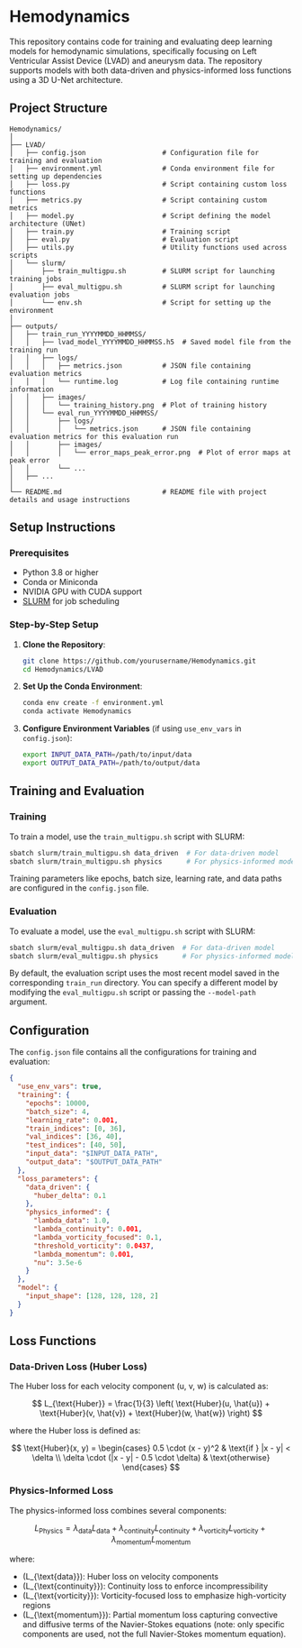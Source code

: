 # Hemodynamics

This repository contains code for training and evaluating deep learning models for hemodynamic simulations, specifically focusing on Left Ventricular Assist Device (LVAD) and aneurysm data. The repository supports models with both data-driven and physics-informed loss functions using a 3D U-Net architecture.

## Project Structure

```
Hemodynamics/                         
│
├── LVAD/                             
│   ├── config.json                   # Configuration file for training and evaluation
│   ├── environment.yml               # Conda environment file for setting up dependencies
│   ├── loss.py                       # Script containing custom loss functions
│   ├── metrics.py                    # Script containing custom metrics
│   ├── model.py                      # Script defining the model architecture (UNet)
│   ├── train.py                      # Training script
│   ├── eval.py                       # Evaluation script
│   ├── utils.py                      # Utility functions used across scripts
│   └── slurm/                        
│       ├── train_multigpu.sh         # SLURM script for launching training jobs
│       ├── eval_multigpu.sh          # SLURM script for launching evaluation jobs
│       └── env.sh                    # Script for setting up the environment
│
├── outputs/                          
│   ├── train_run_YYYYMMDD_HHMMSS/    
│   │   ├── lvad_model_YYYYMMDD_HHMMSS.h5  # Saved model file from the training run
│   │   ├── logs/                     
│   │   │   ├── metrics.json          # JSON file containing evaluation metrics
│   │   │   └── runtime.log           # Log file containing runtime information
│   │   ├── images/                   
│   │   │   └── training_history.png  # Plot of training history
│   │   └── eval_run_YYYYMMDD_HHMMSS/ 
│   │       ├── logs/                 
│   │       │   └── metrics.json      # JSON file containing evaluation metrics for this evaluation run
│   │       ├── images/               
│   │       │   └── error_maps_peak_error.png  # Plot of error maps at peak error
│   │       └── ...                   
│   ├── ...                           
│
└── README.md                         # README file with project details and usage instructions
```

## Setup Instructions

### Prerequisites

- Python 3.8 or higher
- Conda or Miniconda
- NVIDIA GPU with CUDA support
- [SLURM](https://slurm.schedmd.com/) for job scheduling

### Step-by-Step Setup

1. **Clone the Repository**:
   ```bash
   git clone https://github.com/yourusername/Hemodynamics.git
   cd Hemodynamics/LVAD

2. **Set Up the Conda Environment**:
   ```bash
   conda env create -f environment.yml
   conda activate Hemodynamics
   ```

3. **Configure Environment Variables** (if using `use_env_vars` in `config.json`):
   ```bash
   export INPUT_DATA_PATH=/path/to/input/data
   export OUTPUT_DATA_PATH=/path/to/output/data
   ```

## Training and Evaluation

### Training

To train a model, use the `train_multigpu.sh` script with SLURM:

```bash
sbatch slurm/train_multigpu.sh data_driven  # For data-driven model
sbatch slurm/train_multigpu.sh physics      # For physics-informed model
```

Training parameters like epochs, batch size, learning rate, and data paths are configured in the `config.json` file.

### Evaluation

To evaluate a model, use the `eval_multigpu.sh` script with SLURM:

```bash
sbatch slurm/eval_multigpu.sh data_driven  # For data-driven model
sbatch slurm/eval_multigpu.sh physics      # For physics-informed model
```

By default, the evaluation script uses the most recent model saved in the corresponding `train_run` directory. You can specify a different model by modifying the `eval_multigpu.sh` script or passing the `--model-path` argument.

## Configuration

The `config.json` file contains all the configurations for training and evaluation:

```json
{
  "use_env_vars": true, 
  "training": {
    "epochs": 10000,
    "batch_size": 4,
    "learning_rate": 0.001,
    "train_indices": [0, 36],
    "val_indices": [36, 40],
    "test_indices": [40, 50],
    "input_data": "$INPUT_DATA_PATH",  
    "output_data": "$OUTPUT_DATA_PATH" 
  },
  "loss_parameters": {
    "data_driven": {
      "huber_delta": 0.1
    },
    "physics_informed": {
      "lambda_data": 1.0,
      "lambda_continuity": 0.001,
      "lambda_vorticity_focused": 0.1,
      "threshold_vorticity": 0.0437,
      "lambda_momentum": 0.001,
      "nu": 3.5e-6
    }
  },
  "model": {
    "input_shape": [128, 128, 128, 2]
  }
}
```

## Loss Functions

### Data-Driven Loss (Huber Loss)

The Huber loss for each velocity component (u, v, w) is calculated as:

$$
L_{\text{Huber}} = \frac{1}{3} \left( \text{Huber}(u, \hat{u}) + \text{Huber}(v, \hat{v}) + \text{Huber}(w, \hat{w}) \right)
$$

where the Huber loss is defined as:

$$
\text{Huber}(x, y) = 
\begin{cases} 
0.5 \cdot (x - y)^2 & \text{if } |x - y| < \delta \\
\delta \cdot (|x - y| - 0.5 \cdot \delta) & \text{otherwise}
\end{cases}
$$

### Physics-Informed Loss

The physics-informed loss combines several components:

$$
L_{\text{Physics}} = \lambda_{\text{data}}L_{\text{data}} + \lambda_{\text{continuity}}L_{\text{continuity}} + \lambda_{\text{vorticity}}L_{\text{vorticity}} + \lambda_{\text{momentum}}L_{\text{momentum}}
$$

where:

- \(L_{\text{data}}\): Huber loss on velocity components
- \(L_{\text{continuity}}\): Continuity loss to enforce incompressibility
- \(L_{\text{vorticity}}\): Vorticity-focused loss to emphasize high-vorticity regions
- \(L_{\text{momentum}}\): Partial momentum loss capturing convective and diffusive terms of the Navier-Stokes equations (note: only specific components are used, not the full Navier-Stokes momentum equation).
